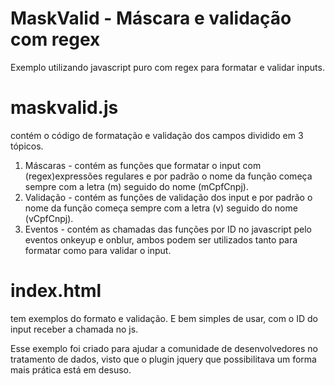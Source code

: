 # MaskValid - Máscara e validação com regex
Exemplo utilizando javascript puro com regex para formatar e validar inputs.

# maskvalid.js 
contém o código de formatação e validação dos campos dividido em 3 tópicos.

1. Máscaras - contém as funções que formatar o input com (regex)expressões regulares e por padrão o nome da função começa sempre com a letra (m) seguido do nome (mCpfCnpj).
2. Validação - contém as funções de validação dos input e por padrão o nome da função começa sempre com a letra (v) seguido do nome (vCpfCnpj).
3. Eventos - contém as chamadas das funções por ID no javascript pelo eventos onkeyup e onblur, ambos podem ser utilizados tanto para formatar como para validar o input.

# index.html 
tem exemplos do formato e validação. E bem simples de usar, com o ID do input receber a chamada no js.

Esse exemplo foi criado para ajudar a comunidade de desenvolvedores no tratamento de dados, visto que o plugin jquery que possibilitava um forma mais prática está em desuso. 
